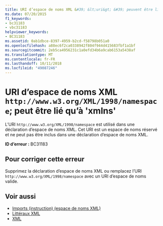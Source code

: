 ```yaml
---
title: URI d’espace de noms XML &#39; &lt;uri&gt; &#39; peuvent être liés qu’à &#39;xmlns&#39;
ms.date: 07/20/2015
f1_keywords:
- bc31183
- vbc31183
helpviewer_keywords:
- BC31183
ms.assetid: 0ab1dbce-8397-4959-b2cd-f58798b051a0
ms.openlocfilehash: a88ec6f2ca0338942f804f944d415683fbf1a1bf
ms.sourcegitcommit: 2eb5ca4956231c1a0efd34b6a9cab6153a5438af
ms.translationtype: MT
ms.contentlocale: fr-FR
ms.lasthandoff: 10/11/2018
ms.locfileid: "49087246"
---
```

# <a name="xml-namespace-uri-httpwwww3orgxml1998namespace-can-be-bound-only-to-39xmlns39"></a>URI d’espace de noms XML `http://www.w3.org/XML/1998/namespace`; peut être lié qu’à &#39;xmlns&#39;
L’URI `http://www.w3.org/XML/1998/namespace` est utilisé dans une déclaration d’espace de noms XML. Cet URI est un espace de noms réservé et ne peut pas être inclus dans une déclaration d’espace de noms XML.  
  
 **ID d’erreur :** BC31183  
  
## <a name="to-correct-this-error"></a>Pour corriger cette erreur  
  
Supprimez la déclaration d’espace de noms XML ou remplacez l’URI `http://www.w3.org/XML/1998/namespace` avec un URI d’espace de noms valide.  
  
## <a name="see-also"></a>Voir aussi

- [Imports (instruction) (espace de noms XML)](../../../visual-basic/language-reference/statements/imports-statement-xml-namespace.md)  
- [Littéraux XML](../../../visual-basic/language-reference/xml-literals/index.md)  
- [XML](../../../visual-basic/programming-guide/language-features/xml/index.md)
